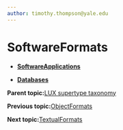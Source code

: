 ```yaml
---
author: timothy.thompson@yale.edu
---
```


# SoftwareFormats

-   **[SoftwareApplications](../../concepts/supertypes/softwareapplications.md)**  

-   **[Databases](../../concepts/supertypes/databases.md)**  


**Parent topic:**[LUX supertype taxonomy](../../concepts/supertypes/supertypes.md)

**Previous topic:**[ObjectFormats](../../concepts/supertypes/objectformats.md)

**Next topic:**[TextualFormats](../../concepts/supertypes/textualformats.md)

